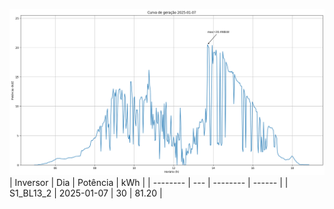 ![My Image](07_01_2025-S1_BL13_2.png)
| Inversor | Dia | Potência | kWh    |
| -------- | --- | -------- | ------ |
| S1_BL13_2       | 2025-01-07  | 30       | 81.20 |